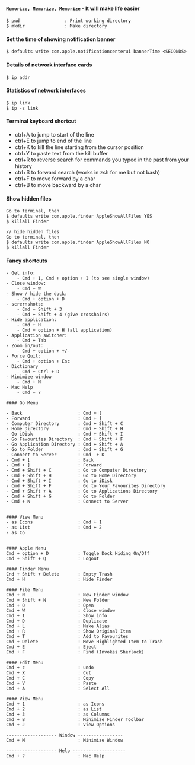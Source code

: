 #### `Memorize, Memorize, Memorize` - It will make life easier
```
$ pwd                 : Print working directory
$ mkdir               : Make directory 
```

#### Set the time of showing notification banner
`$ defaults write com.apple.notificationcenterui bannerTime <SECONDS>`

#### Details of network interface cards
`$ ip addr`

#### Statistics of network interfaces
```
$ ip link
$ ip -s link
```
#### Terminal keyboard shortcut
- ctrl+A to jump to start of the line
- ctrl+E to jump to end of the line
- ctrl+K to kill the line starting from the cursor position
- ctrl+Y to paste text from the kill buffer
- ctrl+R to reverse search for commands you typed in the past from your history
- ctrl+S to forward search (works in zsh for me but not bash)
- ctrl+F to move forward by a char
- ctrl+B to move backward by a char

#### Show hidden files
```
Go to terminal, then
$ defaults write com.apple.finder AppleShowAllFiles YES
$ killall Finder

// hide hidden files
Go to terminal, then
$ defaults write com.apple.finder AppleShowAllFiles NO
$ killall Finder
```
#### Fancy shortcuts
```
- Get info:
   	- Cmd + I, Cmd + option + I (to see single window)
- Close window:
   	- Cmd + W
- Show / hide the dock:
	- Cmd + option + D
- scrernshots:
    - Cmd + Shift + 3
    - Cmd + Shift + 4 (give crosshairs)
- Hide application:
	- Cmd + H
	- Cmd + option + H (all application)
- Application switcher:
	- Cmd + Tab
- Zoom in/out:
	- Cmd + option + +/-
- Force Quit:
	- Cmd + option + Esc
- Dictionary
	- Cmd + Ctrl + D
- Minimize window
	- Cmd + M
- Mac Help
	- Cmd + ?

#### Go Menu

- Back                     : Cmd + [
- Forward                  : Cmd + ]
- Computer Directory       : Cmd + Shift + C
- Home Directory           : Cmd + Shift + H
- Go iDisk                 : Cmd + Shift + I
- Go Favourites Directory  : Cmd + Shift + F
- Go Application Directory : Cmd + Shift + A
- Go to Folder             : Cmd + Shift + G
- Connect to Server        : Cmd  + K
- Cmd + [                  : Back
- Cmd + ]                  : Forward
- Cmd + Shift + C          : Go to Computer Directory
- Cmd + Shift + H          : Go to Home Directory
- Cmd + Shift + I          : Go to iDisk
- Cmd + Shift + F          : Go to Your Favourites Directory
- Cmd + Shift + A          : Go to Applications Directory
- Cmd + Shift + G          : Go to Folder
- Cmd + K                  : Connect to Server


#### View Menu
- as Icons                 : Cmd + 1
- as List                  : Cmd + 2
- as Co


#### Apple Menu
Cmd + option + D           : Toggle Dock Hiding On/Off
Cmd + Shift + Q            : Logout

#### Finder Menu
Cnd + Shift + Delete       : Empty Trash
Cmd + H                    : Hide Finder

#### File Menu
Cmd + N                    : New Finder window
Cmd + Shift + N            : New Folder
Cmd + O                    : Open
Cmd + W                    : Close window
Cmd + I                    : Show info
Cmd + D                    : Duplicate
Cmd + L                    : Make Alias
Cmd + R                    : Show Original Item
Cmd + T                    : Add to Favourites
Cmd + Delete               : Move Highlighted Item to Trash
Cmd + E                    : Eject
Cmd + F                    : Find (Invokes Sherlock)

#### Edit Menu
Cmd + z                    : undo
Cmd + X                    : Cut
Cmd + C                    : Copy
Cmd + V                    : Paste
Cmd + A                    : Select All

#### View Menu
Cmd + 1                    : as Icons
Cmd + 2                    : as List
Cmd + 3                    : as Columns
Cmd + B                    : Minimize Finder Toolbar
Cmd + J                    : View Options

------------------- Window -----------------
Cmd + M                    : Minimize Window

------------------- Help --------------------
Cmd + ?                    : Mac Help
```




